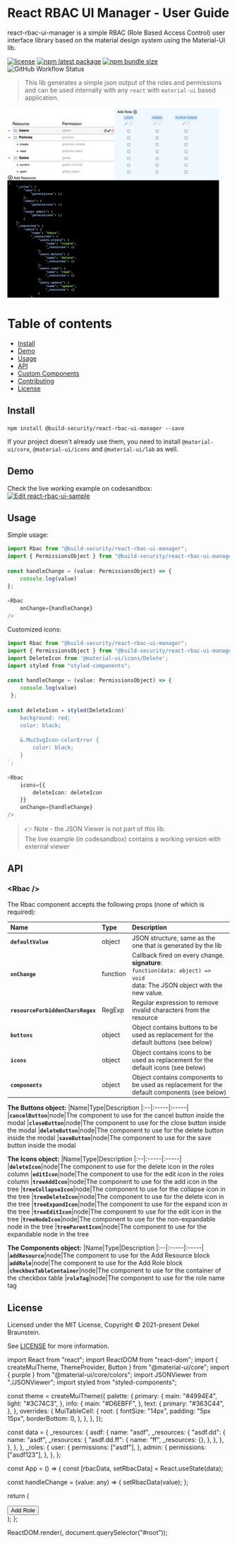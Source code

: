 # React RBAC UI Manager - User Guide

react-rbac-ui-manager is a simple RBAC (Role Based Access Control) user interface library based on the material design system using the Material-UI lib.

[![license](https://img.shields.io/badge/license-MIT-blue.svg)](https://github.com/build-security/react-rbac-ui-manager/blob/main/LICENSE)
[![npm latest package](https://img.shields.io/npm/v/@build-security/react-rbac-ui-manager/latest.svg)](https://www.npmjs.com/package/@build-security/react-rbac-ui-manager)
[![npm bundle size](https://img.shields.io/bundlephobia/min/@build-security/react-rbac-ui-manager)](https://www.npmjs.com/package/@build-security/react-rbac-ui-manager)
![GitHub Workflow Status](https://img.shields.io/github/workflow/status/build-security/react-rbac-ui-manager/Release)

> This lib generates a simple json output of the roles and permissions and can be used internally with any `react` with `material-ui` based application.

<img src="https://raw.githubusercontent.com/build-security/react-rbac-ui-manager/main/demo-animation.gif" alt="react rbac ui manager - live demo" />

# Table of contents
* [Install](#install)
* [Demo](#demo)
* [Usage](#usage)
* [API](#api)
* [Custom Components](#custom-components)
* [Contributing](#contributing)
* [License](#licence)

## Install

`npm install @build-security/react-rbac-ui-manager --save`

If your project doesn't already use them, you need to install `@material-ui/core`,  `@material-ui/icons` and `@material-ui/lab` as well.

## Demo

Check the live working example on codesandbox:  
[![Edit react-rbac-ui-sample](https://codesandbox.io/static/img/play-codesandbox.svg)](https://codesandbox.io/s/react-rbac-ui-sample-r0zlf?file=/src/index.tsx)

## Usage

Simple usage:

```typescript jsx
import Rbac from "@build-security/react-rbac-ui-manager";
import { PermissionsObject } from "@build-security/react-rbac-ui-manager/dist/types";

const handleChange = (value: PermissionsObject) => {
    console.log(value)
};

<Rbac
    onChange={handleChange}
/>
```

Customized icons:

```typescript jsx
import Rbac from "@build-security/react-rbac-ui-manager";
import { PermissionsObject } from "@build-security/react-rbac-ui-manager/dist/types";
import DeleteIcon from '@material-ui/icons/Delete';
import styled from "styled-components";

const handleChange = (value: PermissionsObject) => {
    console.log(value)
 };

const deleteIcon = styled(DeleteIcon)`
    background: red;
    color: black;

    &.MuiSvgIcon-colorError {
        color: black;
    }
`;
 
<Rbac
    icons={{
        deleteIcon: deleteIcon
    }}
    onChange={handleChange}
/>
```

> 👉 Note - the JSON Viewer is not part of this lib.  
> The live example (in codesandbox) contains a working version with external viewer 

## API

### &lt;Rbac />

The Rbac component accepts the following props (none of which is required):

|Name|Type|Description
|:--|:-----|:-----|
|**`defaultValue`**|object|JSON structure, same as the one that is generated by the lib
|**`onChange`**|function|Callback fired on every change. <br />**signature**:<br />`function(data: object) => void`<br />data: The JSON object with the new value.
|**`resourceForbiddenCharsRegex`**|RegExp|Regular expression to remove invalid characters from the resource
|**`buttons`**|object|Object contains buttons to be used as replacement for the default buttons (see below)
|**`icons`**|object|Object contains icons to be used as replacement for the default icons (see below)
|**`components`**|object|Object contains components to be used as replacement for the default components (see below)

**The Buttons object:**
|Name|Type|Description
|:--|:-----|:-----|
|**`cancelButton`**|node|The component to use for the cancel button inside the modal
|**`closeButton`**|node|The component to use for the close button inside the modal
|**`deleteButton`**|node|The component to use for the delete button inside the modal
|**`saveButton`**|node|The component to use for the save button inside the modal

**The Icons object:**
|Name|Type|Description
|:--|:-----|:-----|
|**`deleteIcon`**|node|The component to use for the delete icon in the roles column
|**`editIcon`**|node|The component to use for the edit icon in the roles column
|**`treeAddIcon`**|node|The component to use for the add icon in the tree
|**`treeCollapseIcon`**|node|The component to use for the collapse icon in the tree
|**`treeDeleteIcon`**|node|The component to use for the delete icon in the tree
|**`treeExpandIcon`**|node|The component to use for the expand icon in the tree
|**`treeEditIcon`**|node|The component to use for the edit icon in the tree
|**`treeNodeIcon`**|node|The component to use for the non-expandable node in the tree
|**`treeParentIcon`**|node|The component to use for the expandable node in the tree

**The Components object:**
|Name|Type|Description
|:--|:-----|:-----|
|**`addResource`**|node|The component to use for the Add Resource block
|**`addRole`**|node|The component to use for the Add Role block
|**`checkboxTableContainer`**|node|The component to use for the container of the checkbox table
|**`roleTag`**|node|The component to use for the role name tag

## License

Licensed under the MIT License, Copyright © 2021-present Dekel Braunstein.

See [LICENSE](./LICENSE) for more information.





import React from "react";
import ReactDOM from "react-dom";
import { createMuiTheme, ThemeProvider, Button } from "@material-ui/core";
import { purple } from "@material-ui/core/colors";
import JSONViewer from "./JSONViewer";
import styled from "styled-components";

const theme = createMuiTheme({
  palette: {
    primary: {
      main: "#4994E4",
      light: "#3C74C3",
    },
    info: {
      main: "#D6EBFF",
    },
    text: {
      primary: "#363C44",
    },
  },
  overrides: {
    MuiTableCell: {
      root: {
        fontSize: "14px",
        padding: "5px 15px",
        borderBottom: 0,
      },
    },
  },
});

const data = {
  _resources: {
    asdf: {
      name: "asdf",
      _resources: {
        "asdf.dd": {
          name: "asdf",
          _resources: {
            "asdf.dd.ff": {
              name: "ff",
              _resources: {},
            },
          },
        },
      },
    },
  },
  _roles: {
    user: {
      permissions: ["asdf"],
    },
    admin: {
      permissions: ["asdf123"],
    },
  },
};

const App = () => {
  const [rbacData, setRbacData] = React.useState<any>(data);

  const handleChange = (value: any) => {
    setRbacData(value);
  };

  return (
    <ThemeProvider theme={theme}>
      <div>
        <Button variant="contained" color="primary">
          Add Role
        </Button>
        <JSONViewer data={rbacData} />
      </div>
    </ThemeProvider>
  );
};

ReactDOM.render(<App />, document.querySelector("#root"));
